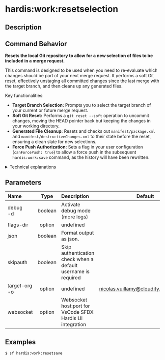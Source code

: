 <!-- This file has been generated with command 'sf hardis:doc:plugin:generate'. Please do not update it manually or it may be overwritten -->
# hardis:work:resetselection

## Description


## Command Behavior

**Resets the local Git repository to allow for a new selection of files to be included in a merge request.**

This command is designed to be used when you need to re-evaluate which changes should be part of your next merge request. It performs a soft Git reset, effectively unstaging all committed changes since the last merge with the target branch, and then cleans up any generated files.

Key functionalities:

- **Target Branch Selection:** Prompts you to select the target branch of your current or future merge request.
- **Soft Git Reset:** Performs a `git reset --soft` operation to uncommit changes, moving the HEAD pointer back but keeping the changes in your working directory.
- **Generated File Cleanup:** Resets and checks out `manifest/package.xml` and `manifest/destructiveChanges.xml` to their state before the reset, ensuring a clean slate for new selections.
- **Force Push Authorization:** Sets a flag in your user configuration (`canForcePush: true`) to allow a force push in the subsequent `hardis:work:save` command, as the history will have been rewritten.

<details>
<summary>Technical explanations</summary>

The command's technical implementation involves:

- **Git Integration:** Uses `simple-git` (`git()`) to interact with the Git repository:
  - `git().branch()`: Retrieves information about local and remote branches.
  - `git().log()`: Fetches the commit history to determine which commits to reset.
  - `git().reset()`: Performs the soft reset operation.
  - `git().checkout()`: Resets specific files (`package.xml`, `destructiveChanges.xml`) to their previous state.
  - `git().status()`: Displays the current status of the Git repository after the reset.
- **Interactive Prompts:** Uses the `prompts` library to confirm the reset operation with the user and to select the target branch.
- **Configuration Management:** Updates the user's configuration (`.sfdx-hardis.yml`) using `setConfig` to set the `canForcePush` flag.
- **Error Handling:** Includes a check to prevent resetting protected branches.
</details>


## Parameters

|Name|Type|Description|Default|Required|Options|
|:---|:--:|:----------|:-----:|:------:|:-----:|
|debug<br/>-d|boolean|Activate debug mode (more logs)||||
|flags-dir|option|undefined||||
|json|boolean|Format output as json.||||
|skipauth|boolean|Skip authentication check when a default username is required||||
|target-org<br/>-o|option|undefined|nicolas.vuillamy@cloudity.com.playnico|||
|websocket|option|Websocket host:port for VsCode SFDX Hardis UI integration||||

## Examples

```shell
$ sf hardis:work:resetsave
```



